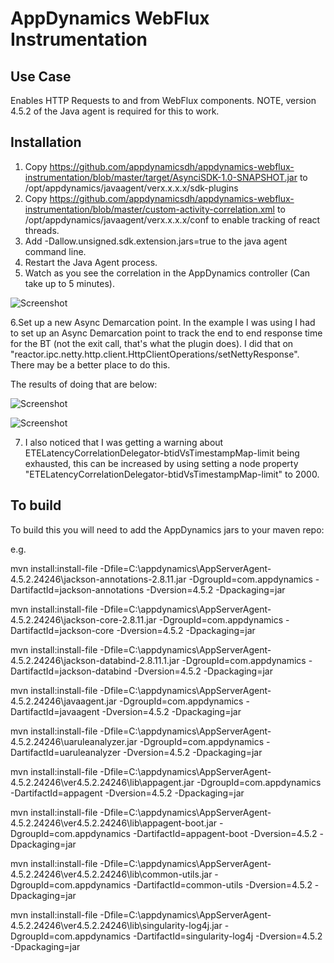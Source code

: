 # AppDynamics WebFlux Instrumentation

## Use Case
Enables HTTP Requests to and from WebFlux components. NOTE, version 4.5.2 of the Java agent is required for this to work.

## Installation

1. Copy https://github.com/appdynamicsdh/appdynamics-webflux-instrumentation/blob/master/target/AsynciSDK-1.0-SNAPSHOT.jar to /opt/appdynamics/javaagent/verx.x.x.x/sdk-plugins
2. Copy https://github.com/appdynamicsdh/appdynamics-webflux-instrumentation/blob/master/custom-activity-correlation.xml to /opt/appdynamics/javaagent/verx.x.x.x/conf to enable tracking of react threads.
3. Add -Dallow.unsigned.sdk.extension.jars=true to the java agent command line.
4. Restart the Java Agent process.
5. Watch as you see the correlation in the AppDynamics controller (Can take up to 5 minutes).

![Screenshot](https://github.com/appdynamicsdh/appdynamics-webflux-instrumentation/blob/master/webflux.png)

6.Set up a new Async Demarcation point. In the example I was using I had to set up an Async Demarcation point to track the end to end response time for the BT (not the exit call, that's what the plugin does). I did that on "reactor.ipc.netty.http.client.HttpClientOperations/setNettyResponse". There may be a better place to do this.

The results of doing that are below:

![Screenshot](https://github.com/appdynamicsdh/appdynamics-webflux-instrumentation/blob/master/webflux2.png)

![Screenshot](https://github.com/appdynamicsdh/appdynamics-webflux-instrumentation/blob/master/webflux3.png)

7. I also noticed that I was getting a warning about ETELatencyCorrelationDelegator-btidVsTimestampMap-limit being exhausted, this can be increased by using setting a node property "ETELatencyCorrelationDelegator-btidVsTimestampMap-limit" to 2000.

## To build

To build this you will need to add the AppDynamics jars to your maven repo:

e.g.

mvn install:install-file -Dfile=C:\appdynamics\AppServerAgent-4.5.2.24246\jackson-annotations-2.8.11.jar -DgroupId=com.appdynamics -DartifactId=jackson-annotations -Dversion=4.5.2 -Dpackaging=jar

mvn install:install-file -Dfile=C:\appdynamics\AppServerAgent-4.5.2.24246\jackson-core-2.8.11.jar -DgroupId=com.appdynamics -DartifactId=jackson-core -Dversion=4.5.2 -Dpackaging=jar

mvn install:install-file -Dfile=C:\appdynamics\AppServerAgent-4.5.2.24246\jackson-databind-2.8.11.1.jar -DgroupId=com.appdynamics -DartifactId=jackson-databind -Dversion=4.5.2 -Dpackaging=jar

mvn install:install-file -Dfile=C:\appdynamics\AppServerAgent-4.5.2.24246\javaagent.jar -DgroupId=com.appdynamics -DartifactId=javaagent -Dversion=4.5.2 -Dpackaging=jar

mvn install:install-file -Dfile=C:\appdynamics\AppServerAgent-4.5.2.24246\uaruleanalyzer.jar -DgroupId=com.appdynamics -DartifactId=uaruleanalyzer -Dversion=4.5.2 -Dpackaging=jar

mvn install:install-file -Dfile=C:\appdynamics\AppServerAgent-4.5.2.24246\ver4.5.2.24246\lib\appagent.jar -DgroupId=com.appdynamics -DartifactId=appagent -Dversion=4.5.2 -Dpackaging=jar

mvn install:install-file -Dfile=C:\appdynamics\AppServerAgent-4.5.2.24246\ver4.5.2.24246\lib\appagent-boot.jar -DgroupId=com.appdynamics -DartifactId=appagent-boot -Dversion=4.5.2 -Dpackaging=jar

mvn install:install-file -Dfile=C:\appdynamics\AppServerAgent-4.5.2.24246\ver4.5.2.24246\lib\common-utils.jar -DgroupId=com.appdynamics -DartifactId=common-utils -Dversion=4.5.2 -Dpackaging=jar

mvn install:install-file -Dfile=C:\appdynamics\AppServerAgent-4.5.2.24246\ver4.5.2.24246\lib\singularity-log4j.jar -DgroupId=com.appdynamics -DartifactId=singularity-log4j -Dversion=4.5.2 -Dpackaging=jar


